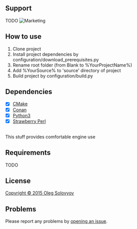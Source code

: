 ## Support
TODO
![Marketing](https://media.indiatimes.in/media/content/itimes/photo/2014/Aug/6/1407329051-hd-wallpaper-hot-girl-hdwall.jpg)

## How to use
1. Clone project
1. Install project dependencies by configuration/download_prerequisites.py
1. Rename root folder (from Blank to %YourProjectName%)
1. Add %YourSource% to 'source' directory of project
1. Build project by configuration/build.py

## Dependencies
- [x] [CMake](https://cmake.org)
- [x] [Conan](https://conan.io/)
- [x] [Python3](https://www.python.org/)
- [x] [Strawberry Perl](http://strawberryperl.com/)
<br>
This stuff provides comfortable engine use

## Requirements
TODO

## License
[ Copyright © 2015 Oleg Solovyov](https://github.com/vbloodv/blank/blob/master/LICENSE)

## Problems
Please report any problems by [opening an issue](https://github.com/vbloodv/blank/issues/new).